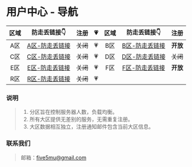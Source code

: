 # 用户中心 - 导航

| 区域 | 防走丢链接👇 | 注册 | 💗 | 区域 | 防走丢链接👇 | 注册 |
| :----: | :----: | :----: | :----: | :----: | :----: | :----: |
| A区 | [A区-防走丢链接](https://github.com/five5mu/shadowsocks/blob/a/a.md) | ~~关闭~~ |💗 | B区 | [B区-防走丢链接](https://github.com/five5mu/shadowsocks/blob/b/b.md) | <b>开放</b> |
| C区 | [C区-防走丢链接](https://github.com/five5mu/shadowsocks/blob/c/c.md) | ~~关闭~~ |💗 | D区 | [D区-防走丢链接](https://github.com/five5mu/shadowsocks/blob/d/d.md) | ~~关闭~~ |
| E区 | [E区-防走丢链接](https://github.com/five5mu/shadowsocks/blob/e/e.md) | ~~关闭~~ |💗 | F区 | [F区-防走丢链接](https://github.com/five5mu/shadowsocks/blob/f/f.md) | <b>开放</b> |
| R区 | [R区-防走丢链接](https://github.com/five5mu/shadowsocks/blob/r/r.md) | ~~关闭~~ |💗 |  |  | 

### 说明

> 1. 分区旨在控制服务器人数，负载均衡。
> 2. 所有大区提供无差别的服务，无需重复注册。
> 3. 大区数据相互独立，注册通知邮件包含当前大区信息。

### 联系我们

> 邮箱：five5mu@gmail.com
